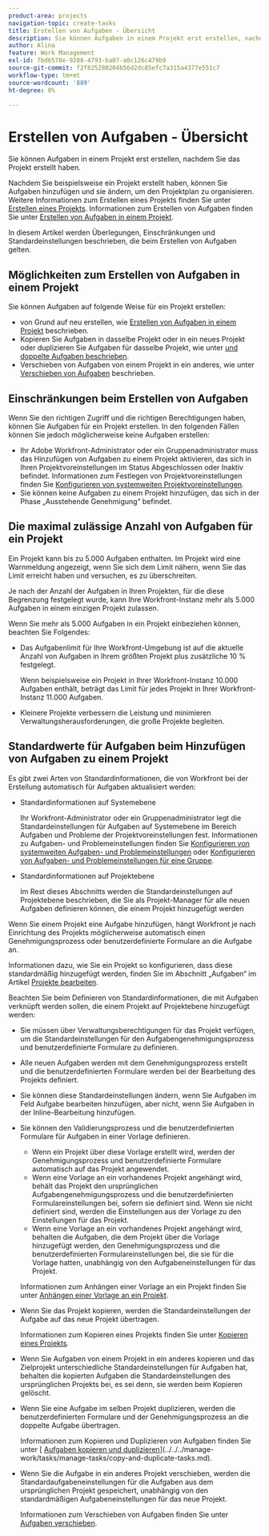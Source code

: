 ```yaml
---
product-area: projects
navigation-topic: create-tasks
title: Erstellen von Aufgaben - Übersicht
description: Sie können Aufgaben in einem Projekt erst erstellen, nachdem Sie das Projekt erstellt haben.
author: Alina
feature: Work Management
exl-id: 7bd6578e-9288-4793-ba07-a0c126c479b9
source-git-commit: f2f825280204b56d2dc85efc7a315a4377e551c7
workflow-type: tm+mt
source-wordcount: '889'
ht-degree: 0%

---
```


# Erstellen von Aufgaben - Übersicht

Sie können Aufgaben in einem Projekt erst erstellen, nachdem Sie das Projekt erstellt haben.

Nachdem Sie beispielsweise ein Projekt erstellt haben, können Sie Aufgaben hinzufügen und sie ändern, um den Projektplan zu organisieren. Weitere Informationen zum Erstellen eines Projekts finden Sie unter [Erstellen eines Projekts](../../../manage-work/projects/create-projects/create-project.md). Informationen zum Erstellen von Aufgaben finden Sie unter [Erstellen von Aufgaben in einem Projekt](../../../manage-work/tasks/create-tasks/create-tasks-in-project.md).

In diesem Artikel werden Überlegungen, Einschränkungen und Standardeinstellungen beschrieben, die beim Erstellen von Aufgaben gelten.

## Möglichkeiten zum Erstellen von Aufgaben in einem Projekt

Sie können Aufgaben auf folgende Weise für ein Projekt erstellen:

* von Grund auf neu erstellen, wie [Erstellen von Aufgaben in einem Projekt](../../../manage-work/tasks/create-tasks/create-tasks-in-project.md) beschrieben.
* Kopieren Sie Aufgaben in dasselbe Projekt oder in ein neues Projekt oder duplizieren Sie Aufgaben für dasselbe Projekt, wie unter [ und doppelte Aufgaben beschrieben](../../../manage-work/tasks/manage-tasks/copy-and-duplicate-tasks.md).
* Verschieben von Aufgaben von einem Projekt in ein anderes, wie unter [Verschieben von Aufgaben](../../../manage-work/tasks/manage-tasks/move-tasks.md) beschrieben.

## Einschränkungen beim Erstellen von Aufgaben

Wenn Sie den richtigen Zugriff und die richtigen Berechtigungen haben, können Sie Aufgaben für ein Projekt erstellen. In den folgenden Fällen können Sie jedoch möglicherweise keine Aufgaben erstellen:

* Ihr Adobe Workfront-Administrator oder ein Gruppenadministrator muss das Hinzufügen von Aufgaben zu einem Projekt aktivieren, das sich in Ihren Projektvoreinstellungen im Status Abgeschlossen oder Inaktiv befindet. Informationen zum Festlegen von Projektvoreinstellungen finden Sie [Konfigurieren von systemweiten Projektvoreinstellungen](../../../administration-and-setup/set-up-workfront/configure-system-defaults/set-project-preferences.md).
* Sie können keine Aufgaben zu einem Projekt hinzufügen, das sich in der Phase „Ausstehende Genehmigung“ befindet.

## Die maximal zulässige Anzahl von Aufgaben für ein Projekt

Ein Projekt kann bis zu 5.000 Aufgaben enthalten. Im Projekt wird eine Warnmeldung angezeigt, wenn Sie sich dem Limit nähern, wenn Sie das Limit erreicht haben und versuchen, es zu überschreiten.

Je nach der Anzahl der Aufgaben in Ihren Projekten, für die diese Begrenzung festgelegt wurde, kann Ihre Workfront-Instanz mehr als 5.000 Aufgaben in einem einzigen Projekt zulassen.

Wenn Sie mehr als 5.000 Aufgaben in ein Projekt einbeziehen können, beachten Sie Folgendes:

* Das Aufgabenlimit für Ihre Workfront-Umgebung ist auf die aktuelle Anzahl von Aufgaben in Ihrem größten Projekt plus zusätzliche 10 % festgelegt.

  Wenn beispielsweise ein Projekt in Ihrer Workfront-Instanz 10.000 Aufgaben enthält, beträgt das Limit für jedes Projekt in Ihrer Workfront-Instanz 11.000 Aufgaben.

* Kleinere Projekte verbessern die Leistung und minimieren Verwaltungsherausforderungen, die große Projekte begleiten.

## Standardwerte für Aufgaben beim Hinzufügen von Aufgaben zu einem Projekt

Es gibt zwei Arten von Standardinformationen, die von Workfront bei der Erstellung automatisch für Aufgaben aktualisiert werden:

* Standardinformationen auf Systemebene

  Ihr Workfront-Administrator oder ein Gruppenadministrator legt die Standardeinstellungen für Aufgaben auf Systemebene im Bereich Aufgaben und Probleme der Projektvoreinstellungen fest. Informationen zu Aufgaben- und Problemeinstellungen finden Sie [Konfigurieren von systemweiten Aufgaben- und Problemeinstellungen](../../../administration-and-setup/set-up-workfront/configure-system-defaults/set-task-issue-preferences.md) oder [Konfigurieren von Aufgaben- und Problemeinstellungen für eine Gruppe](../../../administration-and-setup/manage-groups/create-and-manage-groups/configure-task-issue-preferences-group.md).

* Standardinformationen auf Projektebene

  Im Rest dieses Abschnitts werden die Standardeinstellungen auf Projektebene beschrieben, die Sie als Projekt-Manager für alle neuen Aufgaben definieren können, die einem Projekt hinzugefügt werden

Wenn Sie einem Projekt eine Aufgabe hinzufügen, hängt Workfront je nach Einrichtung des Projekts möglicherweise automatisch einen Genehmigungsprozess oder benutzerdefinierte Formulare an die Aufgabe an.

Informationen dazu, wie Sie ein Projekt so konfigurieren, dass diese standardmäßig hinzugefügt werden, finden Sie im Abschnitt „Aufgaben“ im Artikel [Projekte bearbeiten](../../../manage-work/projects/manage-projects/edit-projects.md).

Beachten Sie beim Definieren von Standardinformationen, die mit Aufgaben verknüpft werden sollen, die einem Projekt auf Projektebene hinzugefügt werden:

* Sie müssen über Verwaltungsberechtigungen für das Projekt verfügen, um die Standardeinstellungen für den Aufgabengenehmigungsprozess und benutzerdefinierte Formulare zu definieren.
* Alle neuen Aufgaben werden mit dem Genehmigungsprozess erstellt und die benutzerdefinierten Formulare werden bei der Bearbeitung des Projekts definiert.
* Sie können diese Standardeinstellungen ändern, wenn Sie Aufgaben im Feld Aufgabe bearbeiten hinzufügen, aber nicht, wenn Sie Aufgaben in der Inline-Bearbeitung hinzufügen.
* Sie können den Validierungsprozess und die benutzerdefinierten Formulare für Aufgaben in einer Vorlage definieren.

   * Wenn ein Projekt über diese Vorlage erstellt wird, werden der Genehmigungsprozess und benutzerdefinierte Formulare automatisch auf das Projekt angewendet.
   * Wenn eine Vorlage an ein vorhandenes Projekt angehängt wird, behält das Projekt den ursprünglichen Aufgabengenehmigungsprozess und die benutzerdefinierten Formulareinstellungen bei, sofern sie definiert sind. Wenn sie nicht definiert sind, werden die Einstellungen aus der Vorlage zu den Einstellungen für das Projekt.
   * Wenn eine Vorlage an ein vorhandenes Projekt angehängt wird, behalten die Aufgaben, die dem Projekt über die Vorlage hinzugefügt werden, den Genehmigungsprozess und die benutzerdefinierten Formulareinstellungen bei, die sie für die Vorlage hatten, unabhängig von den Aufgabeneinstellungen für das Projekt.

  Informationen zum Anhängen einer Vorlage an ein Projekt finden Sie unter [Anhängen einer Vorlage an ein Projekt](../../../manage-work/projects/create-and-manage-templates/attach-template-to-project.md).

* Wenn Sie das Projekt kopieren, werden die Standardeinstellungen der Aufgabe auf das neue Projekt übertragen.

  Informationen zum Kopieren eines Projekts finden Sie unter [Kopieren eines Projekts](../../../manage-work/projects/manage-projects/copy-project.md).

* Wenn Sie Aufgaben von einem Projekt in ein anderes kopieren und das Zielprojekt unterschiedliche Standardeinstellungen für Aufgaben hat, behalten die kopierten Aufgaben die Standardeinstellungen des ursprünglichen Projekts bei, es sei denn, sie werden beim Kopieren gelöscht.
* Wenn Sie eine Aufgabe im selben Projekt duplizieren, werden die benutzerdefinierten Formulare und der Genehmigungsprozess an die doppelte Aufgabe übertragen.

  Informationen zum Kopieren und Duplizieren von Aufgaben finden Sie unter [ [Aufgaben kopieren und duplizieren](../../../manage-work/tasks/manage-tasks/copy-and-duplicate-tasks.md)](../../../manage-work/tasks/manage-tasks/copy-and-duplicate-tasks.md).

* Wenn Sie die Aufgabe in ein anderes Projekt verschieben, werden die Standardaufgabeneinstellungen für die Aufgaben aus dem ursprünglichen Projekt gespeichert, unabhängig von den standardmäßigen Aufgabeneinstellungen für das neue Projekt.

  Informationen zum Verschieben von Aufgaben finden Sie unter [Aufgaben verschieben](../../../manage-work/tasks/manage-tasks/move-tasks.md).
